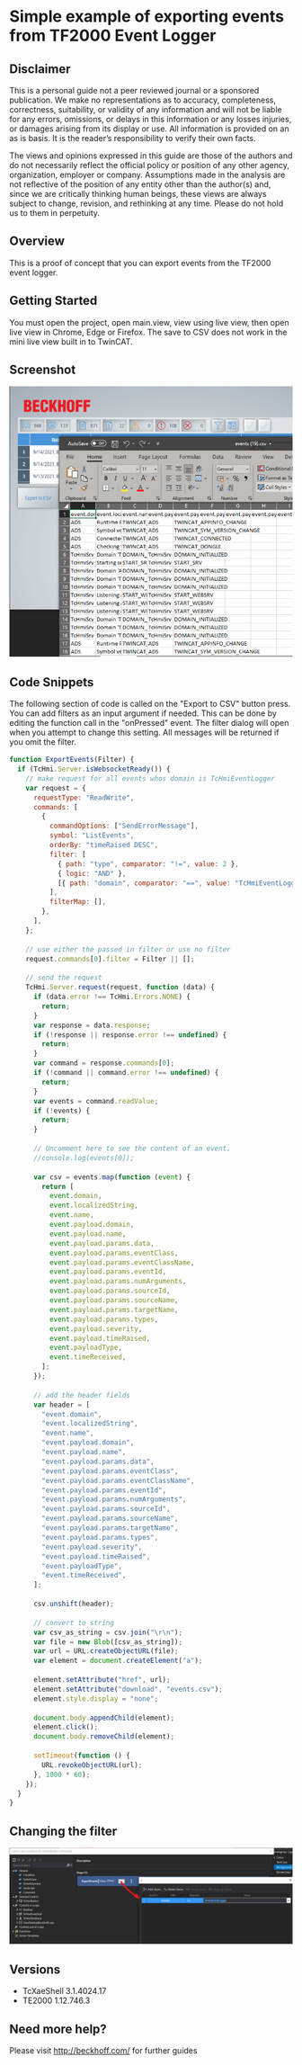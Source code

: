 # Simple example of exporting events from TF2000 Event Logger

## Disclaimer
This is a personal guide not a peer reviewed journal or a sponsored publication. We make
no representations as to accuracy, completeness, correctness, suitability, or validity of any
information and will not be liable for any errors, omissions, or delays in this information or any
losses injuries, or damages arising from its display or use. All information is provided on an as
is basis. It is the reader’s responsibility to verify their own facts.

The views and opinions expressed in this guide are those of the authors and do not
necessarily reflect the official policy or position of any other agency, organization, employer or
company. Assumptions made in the analysis are not reflective of the position of any entity
other than the author(s) and, since we are critically thinking human beings, these views are
always subject to change, revision, and rethinking at any time. Please do not hold us to them
in perpetuity.

## Overview 
This is a proof of concept that you can export events from the TF2000 event logger.    

## Getting Started
You must open the project, open main.view, view using live view, then open live view in Chrome, Edge or Firefox. 
The save to CSV does not work in the mini live view built in to TwinCAT.   

## Screenshot
![image](./docs/Images/Screenshot.png)

## Code Snippets
The following section of code is called on the "Export to CSV" button press.  You can add filters as an input argument if needed.  This can be done by editing the function call in the "onPressed" event.  The filter dialog will open when you attempt to change this setting.  All messages will be returned if you omit the filter.

```javascript
function ExportEvents(Filter) {
  if (TcHmi.Server.isWebsocketReady()) {
    // make request for all events whos domain is TcHmiEventLogger
    var request = {
      requestType: "ReadWrite",
      commands: [
        {
          commandOptions: ["SendErrorMessage"],
          symbol: "ListEvents",
          orderBy: "timeRaised DESC",
          filter: [
            { path: "type", comparator: "!=", value: 2 },
            { logic: "AND" },
            [{ path: "domain", comparator: "==", value: "TcHmiEventLogger" }],
          ],
          filterMap: [],
        },
      ],
    };

    // use either the passed in filter or use no filter
    request.commands[0].filter = Filter || [];

    // send the request
    TcHmi.Server.request(request, function (data) {
      if (data.error !== TcHmi.Errors.NONE) {
        return;
      }
      var response = data.response;
      if (!response || response.error !== undefined) {
        return;
      }
      var command = response.commands[0];
      if (!command || command.error !== undefined) {
        return;
      }
      var events = command.readValue;
      if (!events) {
        return;
      }

      // Uncomment here to see the content of an event.
      //console.log(events[0]);

      var csv = events.map(function (event) {
        return [
          event.domain,
          event.localizedString,
          event.name,
          event.payload.domain,
          event.payload.name,
          event.payload.params.data,
          event.payload.params.eventClass,
          event.payload.params.eventClassName,
          event.payload.params.eventId,
          event.payload.params.numArguments,
          event.payload.params.sourceId,
          event.payload.params.sourceName,
          event.payload.params.targetName,
          event.payload.params.types,
          event.payload.severity,
          event.payload.timeRaised,
          event.payloadType,
          event.timeReceived,
        ];
      });

      // add the header fields
      var header = [
        "event.domain",
        "event.localizedString",
        "event.name",
        "event.payload.domain",
        "event.payload.name",
        "event.payload.params.data",
        "event.payload.params.eventClass",
        "event.payload.params.eventClassName",
        "event.payload.params.eventId",
        "event.payload.params.numArguments",
        "event.payload.params.sourceId",
        "event.payload.params.sourceName",
        "event.payload.params.targetName",
        "event.payload.params.types",
        "event.payload.severity",
        "event.payload.timeRaised",
        "event.payloadType",
        "event.timeReceived",
      ];

      csv.unshift(header);

      // convert to string
      var csv_as_string = csv.join("\r\n");
      var file = new Blob([csv_as_string]);
      var url = URL.createObjectURL(file);
      var element = document.createElement("a");

      element.setAttribute("href", url);
      element.setAttribute("download", "events.csv");
      element.style.display = "none";

      document.body.appendChild(element);
      element.click();
      document.body.removeChild(element);

      setTimeout(function () {
        URL.revokeObjectURL(url);
      }, 1000 * 60);
    });
  }
}
```
## Changing the filter
![image](./docs/Images/Screenshot2.png)

## Versions
* TcXaeShell 3.1.4024.17
* TE2000 1.12.746.3

## Need more help?
Please visit http://beckhoff.com/ for further guides
